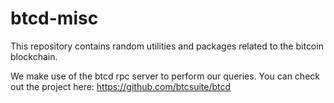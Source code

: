 # btcd-misc

This repository contains random utilities and packages related to the bitcoin blockchain.

We make use of the btcd rpc server to perform our queries. You can check out the project here: https://github.com/btcsuite/btcd
